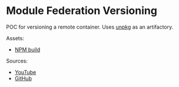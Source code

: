 # Module Federation Versioning

POC for versioning a remote container. Uses [unpkg](https://unpkg.com/) as an artifactory.

Assets:

- [NPM build](https://www.npmjs.com/package/bn-mf-slider)

Sources:

- [YouTube](https://www.youtube.com/watch?v=ZFNxTy3fOO0)
- [GitHub](https://github.com/jherr/unpkg-mf-react-finished)

